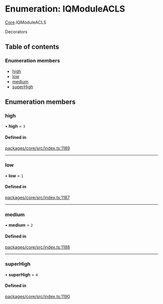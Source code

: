 # Enumeration: IQModuleACLS

[Core](../modules/Core.md).IQModuleACLS

Decorators

## Table of contents

### Enumeration members

- [high](Core.IQModuleACLS.md#high)
- [low](Core.IQModuleACLS.md#low)
- [medium](Core.IQModuleACLS.md#medium)
- [superHigh](Core.IQModuleACLS.md#superhigh)

## Enumeration members

### high

• **high** = `3`

#### Defined in

[packages/core/src/index.ts:1189](https://github.com/iniquitybbs/iniquity/blob/976716f/packages/core/src/index.ts#L1189)

___

### low

• **low** = `1`

#### Defined in

[packages/core/src/index.ts:1187](https://github.com/iniquitybbs/iniquity/blob/976716f/packages/core/src/index.ts#L1187)

___

### medium

• **medium** = `2`

#### Defined in

[packages/core/src/index.ts:1188](https://github.com/iniquitybbs/iniquity/blob/976716f/packages/core/src/index.ts#L1188)

___

### superHigh

• **superHigh** = `4`

#### Defined in

[packages/core/src/index.ts:1190](https://github.com/iniquitybbs/iniquity/blob/976716f/packages/core/src/index.ts#L1190)
